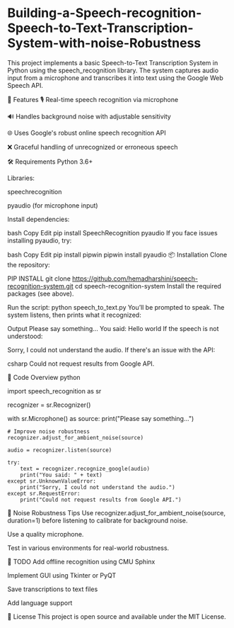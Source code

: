 # Building-a-Speech-recognition-Speech-to-Text-Transcription-System-with-noise-Robustness
This project implements a basic Speech-to-Text Transcription System in Python using the speech_recognition library. The system captures audio input from a microphone and transcribes it into text using the Google Web Speech API.

🧠 Features
🎙️ Real-time speech recognition via microphone

🔊 Handles background noise with adjustable sensitivity

🌐 Uses Google's robust online speech recognition API

❌ Graceful handling of unrecognized or erroneous speech

🛠️ Requirements
Python 3.6+

Libraries:

speechrecognition

pyaudio (for microphone input)

Install dependencies:

bash
Copy
Edit
pip install SpeechRecognition pyaudio
If you face issues installing pyaudio, try:

bash
Copy
Edit
pip install pipwin
pipwin install pyaudio
📦 Installation
Clone the repository:

PIP INSTALL
git clone https://github.com/hemadharshini/speech-recognition-system.git
cd speech-recognition-system
Install the required packages (see above).


Run the script:
python speech_to_text.py
You’ll be prompted to speak. The system listens, then prints what it recognized:

Output
Please say something...
You said: Hello world
If the speech is not understood:


Sorry, I could not understand the audio.
If there's an issue with the API:

csharp
Could not request results from Google API.

🧰 Code Overview
python

import speech_recognition as sr

recognizer = sr.Recognizer()

with sr.Microphone() as source:
    print("Please say something...")
    
    # Improve noise robustness
    recognizer.adjust_for_ambient_noise(source)
    
    audio = recognizer.listen(source)

    try:
        text = recognizer.recognize_google(audio)
        print("You said: " + text)
    except sr.UnknownValueError:
        print("Sorry, I could not understand the audio.")
    except sr.RequestError:
        print("Could not request results from Google API.")
🧪 Noise Robustness Tips
Use recognizer.adjust_for_ambient_noise(source, duration=1) before listening to calibrate for background noise.

Use a quality microphone.

Test in various environments for real-world robustness.

📌 TODO
Add offline recognition using CMU Sphinx

Implement GUI using Tkinter or PyQT

Save transcriptions to text files

Add language support

📄 License
This project is open source and available under the MIT License.

